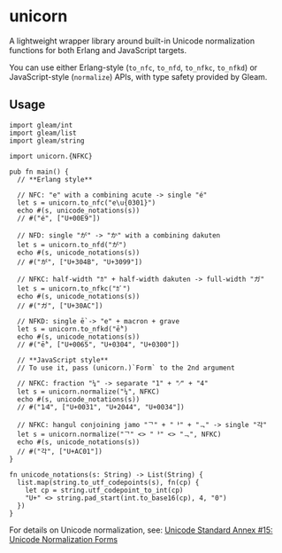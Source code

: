 # unicorn

A lightweight wrapper library around built-in Unicode normalization functions for both Erlang and JavaScript targets.

You can use either Erlang-style (`to_nfc`, `to_nfd`, `to_nfkc`, `to_nfkd`) or JavaScript-style (`normalize`) APIs, with type safety provided by Gleam.


## Usage

```gleam
import gleam/int
import gleam/list
import gleam/string

import unicorn.{NFKC}

pub fn main() {
  // **Erlang style**

  // NFC: "e" with a combining acute -> single "é"
  let s = unicorn.to_nfc("e\u{0301}")
  echo #(s, unicode_notations(s))
  // #("é", ["U+00E9"])

  // NFD: single "が" -> "か" with a combining dakuten
  let s = unicorn.to_nfd("が")
  echo #(s, unicode_notations(s))
  // #("が", ["U+304B", "U+3099"])

  // NFKC: half-width "ｶ" + half-width dakuten -> full-width "ガ"
  let s = unicorn.to_nfkc("ｶﾞ")
  echo #(s, unicode_notations(s))
  // #("ガ", ["U+30AC"])

  // NFKD: single ḕ -> "e" + macron + grave
  let s = unicorn.to_nfkd("ḕ")
  echo #(s, unicode_notations(s))
  // #("ḕ", ["U+0065", "U+0304", "U+0300"])

  // **JavaScript style**
  // To use it, pass (unicorn.)`Form` to the 2nd argument

  // NFKC: fraction "¼" -> separate "1" + "⁄" + "4"
  let s = unicorn.normalize("¼", NFKC)
  echo #(s, unicode_notations(s))
  // #("1⁄4", ["U+0031", "U+2044", "U+0034"])

  // NFKC: hangul conjoining jamo "ᄀ" + "ᅡ" + "ᆨ" -> single "각"
  let s = unicorn.normalize("ᄀ" <> "ᅡ" <> "ᆨ", NFKC)
  echo #(s, unicode_notations(s))
  // #("각", ["U+AC01"])
}

fn unicode_notations(s: String) -> List(String) {
  list.map(string.to_utf_codepoints(s), fn(cp) {
    let cp = string.utf_codepoint_to_int(cp)
    "U+" <> string.pad_start(int.to_base16(cp), 4, "0")
  })
}
```

For details on Unicode normalization, see:
[Unicode Standard Annex #15: Unicode Normalization Forms](https://unicode.org/reports/tr15/)
